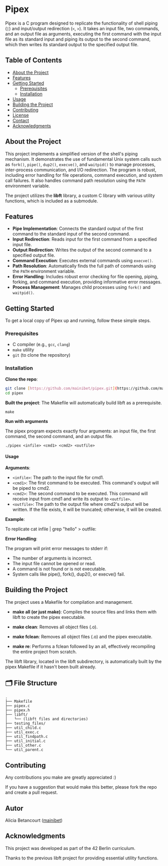 # Pipex

Pipex is a C program designed to replicate the functionality of shell piping (`|`) and input/output redirection (`<`, `>`). 
It takes an input file, two commands, and an output file as arguments, executing the first command with the input file as its standard input and 
piping its output to the second command, which then writes its standard output to the specified output file.

## Table of Contents

- [About the Project](#about-the-project)
- [Features](#features)
- [Getting Started](#getting-started)
  - [Prerequisites](#prerequisites)
  - [Installation](#installation)
- [Usage](#usage)
- [Building the Project](#building-the-project)
- [Contributing](#contributing)
- [License](#license)
- [Contact](#contact)
- [Acknowledgments](#acknowledgments)

## About the Project

This project implements a simplified version of the shell's piping mechanism. It demonstrates the use of fundamental Unix system calls such as
`fork()`, `pipe()`, `dup2()`, `execve()`, and `waitpid()` to manage processes, inter-process communication, and I/O redirection. 
The program is robust, including error handling for file operations, command execution, and system call failures. 
It also handles command path resolution using the `PATH` environment variable.

The project utilizes the **libft** library, a custom C library with various utility functions, which is included as a submodule.

## Features

- **Pipe Implementation**: Connects the standard output of the first command to the standard input of the second command.
- **Input Redirection**: Reads input for the first command from a specified input file.
- **Output Redirection**: Writes the output of the second command to a specified output file.
- **Command Execution**: Executes external commands using `execve()`.
- **Path Resolution**: Automatically finds the full path of commands using the `PATH` environment variable.
- **Error Handling**: Includes robust error checking for file opening, piping, forking, and command execution, providing informative error messages.
- **Process Management**: Manages child processes using `fork()` and `waitpid()`.

## Getting Started

To get a local copy of Pipex up and running, follow these simple steps.

### Prerequisites

* C compiler (e.g., `gcc`, `clang`)
* `make` utility
* `git` (to clone the repository)

### Installation

**Clone the repo**:

```bash
git clone [https://github.com/mainibet/pipex.git](https://github.com/mainibet/pipex.git)
cd pipex
```
**Built the project**:
The Makefile will automatically build libft as a prerequisite.

```make```

**Run with arguments**

The pipex program expects exactly four arguments: an input file, the first command, the second command, and an output file.

```
./pipex <infile> <cmd1> <cmd2> <outfile>
```
#### Usage
**Arguments**:

- `<infile>`: The path to the input file for cmd1.
- `<cmd1>`: The first command to be executed. This command's output will be piped to cmd2.
- `<cmd2>`: The second command to be executed. This command will receive input from cmd1 and write its output to `<outfile>`.
- `<outfile>`: The path to the output file where cmd2's output will be written. If the file exists, it will be truncated; otherwise, it will be created.

**Example**:

To replicate cat infile | grep "hello" > outfile:

**Error Handling**:

The program will print error messages to stderr if:

- The number of arguments is incorrect.
- The input file cannot be opened or read.
- A command is not found or is not executable.
- System calls like pipe(), fork(), dup2(), or execve() fail.

## Building the Project

The project uses a Makefile for compilation and management.

- **make all (or just make)**: Compiles the source files and links them with libft to create the pipex executable.

- **make clean**: Removes all object files (.o).

- **make fclean**: Removes all object files (.o) and the pipex executable.

- **make re**: Performs a fclean followed by an all, effectively recompiling the entire project from scratch.

The libft library, located in the libft subdirectory, is automatically built by the pipex Makefile if it hasn't been built already.

## 🗂️ File Structure
```
.
├── Makefile
├── pipex.c
├── pipex.h
├── libft/
│   └── (libft files and directories)
├── testing_files/
├── util_child.c
├── util_exec.c
├── util_findpath.c
├── util_initial.c
├── util_other.c
└── util_parent.c

```
## Contributing
Any contributions you make are greatly appreciated :)

If you have a suggestion that would make this better, please fork the repo and create a pull request.

##  Autor
Alicia Betancourt ([mainibet](https://github.com/mainibet))

## Acknowledgments
This project was developed as part of the 42 Berlin curriculum.

Thanks to the previous libft project for providing essential utility functions.



